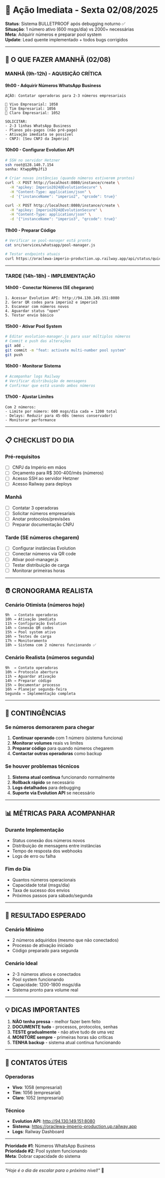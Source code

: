 # 🌅 Ação Imediata - Sexta 02/08/2025

**Status**: Sistema BULLETPROOF após debugging noturno ✅  
**Situação**: 1 número ativo (600 msgs/dia) vs 2000+ necessárias  
**Meta**: Adquirir números e preparar pool system  
**Update**: Lead quente implementado + todos bugs corrigidos  

---

## 🎯 **O QUE FAZER AMANHÃ (02/08)**

### **MANHÃ (9h-12h) - AQUISIÇÃO CRÍTICA**

#### **9h00 - Adquirir Números WhatsApp Business**
```
AÇÃO: Contatar operadoras para 2-3 números empresariais

📱 Vivo Empresarial: 1058
📱 Tim Empresarial: 1056  
📱 Claro Empresarial: 1052

SOLICITAR:
- 2-3 linhas WhatsApp Business
- Planos pós-pagos (não pré-pago)
- Ativação imediata se possível
- CNPJ: [Seu CNPJ da Império]
```

#### **10h00 - Configurar Evolution API**
```bash
# SSH no servidor Hetzner
ssh root@128.140.7.154
senha: KtwppRMpJfi3

# Criar novas instâncias (quando números estiverem prontos)
curl -X POST http://localhost:8080/instance/create \
  -H "apikey: Imperio2024@EvolutionSecure" \
  -H "Content-Type: application/json" \
  -d '{"instanceName": "imperio2", "qrcode": true}'

curl -X POST http://localhost:8080/instance/create \
  -H "apikey: Imperio2024@EvolutionSecure" \
  -H "Content-Type: application/json" \
  -d '{"instanceName": "imperio3", "qrcode": true}'
```

#### **11h00 - Preparar Código**
```bash
# Verificar se pool-manager está pronto
cat src/services/whatsapp/pool-manager.js

# Testar endpoints atuais
curl https://oraclewa-imperio-production.up.railway.app/api/status/quick
```

---

### **TARDE (14h-18h) - IMPLEMENTAÇÃO**

#### **14h00 - Conectar Números (SE chegaram)**
```
1. Acessar Evolution API: http://94.130.149.151:8080
2. Gerar QR codes para imperio2 e imperio3
3. Escanear com números novos
4. Aguardar status "open" 
5. Testar envio básico
```

#### **15h00 - Ativar Pool System**
```bash
# Editar evolution-manager.js para usar múltiplos números
# Commit e push das alterações
git add .
git commit -m "feat: activate multi-number pool system"
git push
```

#### **16h00 - Monitorar Sistema**
```bash
# Acompanhar logs Railway
# Verificar distribuição de mensagens
# Confirmar que está usando ambos números
```

#### **17h00 - Ajustar Limites**
```
Com 2 números:
- Limite por número: 600 msgs/dia cada = 1200 total
- Delays: Reduzir para 45-60s (menos conservador)
- Monitorar performance
```

---

## 📋 **CHECKLIST DO DIA**

### **Pré-requisitos**
- [ ] CNPJ da Império em mãos
- [ ] Orçamento para R$ 300-400/mês (números)
- [ ] Acesso SSH ao servidor Hetzner
- [ ] Acesso Railway para deploys

### **Manhã**
- [ ] Contatar 3 operadoras
- [ ] Solicitar números empresariais
- [ ] Anotar protocolos/previsões
- [ ] Preparar documentação CNPJ

### **Tarde (SE números chegarem)**
- [ ] Configurar instâncias Evolution
- [ ] Conectar números via QR code  
- [ ] Ativar pool-manager.js
- [ ] Testar distribuição de carga
- [ ] Monitorar primeiras horas

---

## ⏰ **CRONOGRAMA REALISTA**

### **Cenário Otimista (números hoje)**
```
9h  → Contato operadoras
10h → Ativação imediata  
11h → Configuração Evolution
14h → Conexão QR codes
15h → Pool system ativo
16h → Testes de carga
17h → Monitoramento
18h → Sistema com 2 números funcionando ✅
```

### **Cenário Realista (números segunda)**
```
9h  → Contato operadoras
10h → Protocolo abertura
11h → Aguardar ativação
14h → Preparar código
15h → Documentar processo
16h → Planejar segunda-feira
Segunda → Implementação completa
```

---

## 🚨 **CONTINGÊNCIAS**

### **Se números demorarem para chegar**
1. **Continuar operando** com 1 número (sistema funciona)
2. **Monitorar volumes** reais vs limites  
3. **Preparar código** para quando números chegarem
4. **Contactar outras operadoras** como backup

### **Se houver problemas técnicos**
1. **Sistema atual continua** funcionando normalmente
2. **Rollback rápido** se necessário
3. **Logs detalhados** para debugging
4. **Suporte via Evolution API** se necessário

---

## 📊 **MÉTRICAS PARA ACOMPANHAR**

### **Durante Implementação**
- Status conexão dos números novos
- Distribuição de mensagens entre instâncias  
- Tempo de resposta dos webhooks
- Logs de erro ou falha

### **Fim do Dia**
- Quantos números operacionais
- Capacidade total (msgs/dia)
- Taxa de sucesso dos envios
- Próximos passos para sábado/segunda

---

## 🎯 **RESULTADO ESPERADO**

### **Cenário Mínimo**
- 2 números adquiridos (mesmo que não conectados)
- Processo de ativação iniciado
- Código preparado para segunda

### **Cenário Ideal**  
- 2-3 números ativos e conectados
- Pool system funcionando  
- Capacidade: 1200-1800 msgs/dia
- Sistema pronto para volume real

---

## 💡 **DICAS IMPORTANTES**

1. **NÃO tenha pressa** - melhor fazer bem feito
2. **DOCUMENTE tudo** - processos, protocolos, senhas
3. **TESTE gradualmente** - não ative tudo de uma vez
4. **MONITORE sempre** - primeiras horas são críticas
5. **TENHA backup** - sistema atual continua funcionando

---

## 📱 **CONTATOS ÚTEIS**

### **Operadoras**
- **Vivo**: 1058 (empresarial)
- **Tim**: 1056 (empresarial)  
- **Claro**: 1052 (empresarial)

### **Técnico**  
- **Evolution API**: http://94.130.149.151:8080
- **Sistema**: https://oraclewa-imperio-production.up.railway.app
- **Logs**: Railway Dashboard

---

**Prioridade #1**: Números WhatsApp Business  
**Prioridade #2**: Pool system funcionando  
**Meta**: Dobrar capacidade do sistema  

---

*"Hoje é o dia de escalar para o próximo nível!"* 🚀